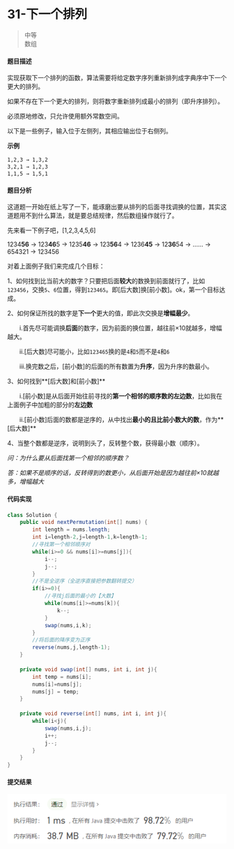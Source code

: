 # 31-下一个排列

>中等  
>数组

#### 题目描述

实现获取下一个排列的函数，算法需要将给定数字序列重新排列成字典序中下一个更大的排列。

如果不存在下一个更大的排列，则将数字重新排列成最小的排列（即升序排列）。

必须原地修改，只允许使用额外常数空间。

以下是一些例子，输入位于左侧列，其相应输出位于右侧列。


**示例**

```
1,2,3 → 1,3,2
3,2,1 → 1,2,3
1,1,5 → 1,5,1
```



#### 题目分析

这道题一开始在纸上写了一下，能琢磨出要从排列的后面寻找调换的位置，其实这道题用不到什么算法，就是要总结规律，然后数组操作就行了。

先来看一下例子吧，[1,2,3,4,5,6]

1234**56**  ->  123**46**5  ->  1235**46**  ->  123**56**4  ->  1236**45**  ->  12**36**54  -> ...... ->   654321  -> 123456



对着上面例子我们来完成几个目标：

1、如何找到比当前大的数字？只要把后面**较大**的数换到前面就行了，比如`123456`，交换`5`、`6`位置，得到`123465`。即[后大数]换[前小数]。ok，第一个目标达成。

2、如何保证所找的数字是**下一个**更大的值，即此次交换是**增幅最少**。

&emsp;&emsp;i.首先尽可能调换**后面**的数字，因为前面的换位置，越往前×10就越多，增幅越大。

&emsp;&emsp;ii.[后大数]尽可能小，比如`123465`换的是`4`和`5`而不是`4`和`6`

&emsp;&emsp;iii.换完数之后，[前小数]的后面的所有数置为**升序**，因为升序的数最小。

3、如何找到**[后大数]和[前小数]**

&emsp;&emsp;i.[前小数]是从后面开始往前寻找的**第一个相邻的顺序数的左边数**，比如我在上面例子中加粗的部分的**左边数**

&emsp;&emsp;ii.[前小数]后面的数都是逆序的，从中找出**最小的且比前小数大的数**，作为**[后大数]**

4、当整个数都是逆序，说明到头了，反转整个数，获得最小数（顺序）。



*问：为什么要从后面找第一个相邻的顺序数？*

*答：如果不是顺序的话，反转得到的数更小，从后面开始是因为越往前×10就越多，增幅越大*



#### 代码实现

```java
class Solution {
    public void nextPermutation(int[] nums) {
        int length = nums.length;
        int i=length-2,j=length-1,k=length-1;
        //寻找第一个相邻顺序对
        while(i>=0 && nums[i]>=nums[j]){
            i--;
            j--;
        }
        //不是全逆序（全逆序直接把参数翻转提交）
        if(i>=0){
            //寻找j后面的最小的【大数】
            while(nums[i]>=nums[k]){
                k--;
            }
            swap(nums,i,k);
        }
        //将后面的降序变为正序
        reverse(nums,j,length-1);
    }

    private void swap(int[] nums, int i, int j){
        int temp = nums[i];
        nums[i]=nums[j];
        nums[j] = temp;
    }

    private void reverse(int[] nums, int i, int j){
        while(i<j){
            swap(nums,i,j);
            i++;
            j--;
        }
    }
}
```

#### 提交结果

![31提交结果图](https://github.com/hinkleung/leetcode/blob/main/solution/31-下一个排列/31-result.png)
